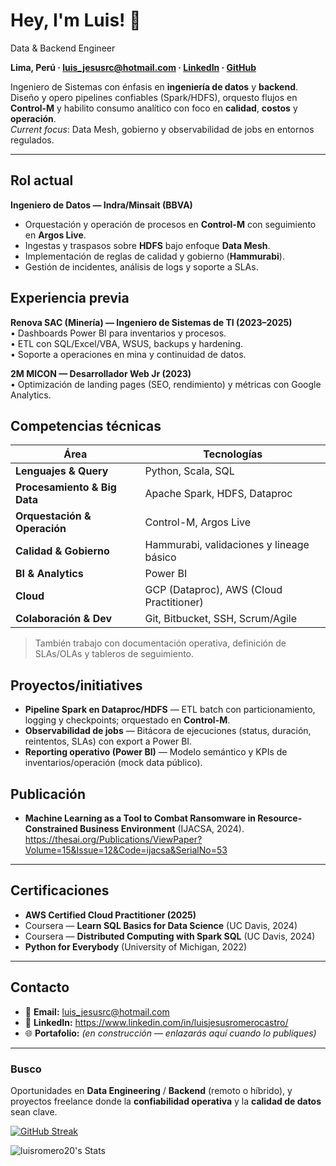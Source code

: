 # Hey, I'm Luis! 👋

Data & Backend Engineer

**Lima, Perú · luis_jesusrc@hotmail.com · [LinkedIn](https://www.linkedin.com/in/luisjesusromerocastro/) · [GitHub](https://github.com/LuisRomero20)**

Ingeniero de Sistemas con énfasis en **ingeniería de datos** y **backend**. Diseño y opero pipelines confiables (Spark/HDFS), orquesto flujos en **Control-M** y habilito consumo analítico con foco en **calidad**, **costos** y **operación**.  
_Current focus_: Data Mesh, gobierno y observabilidad de jobs en entornos regulados.

---

## Rol actual
**Ingeniero de Datos — Indra/Minsait (BBVA)**  
- Orquestación y operación de procesos en **Control-M** con seguimiento en **Argos Live**.  
- Ingestas y traspasos sobre **HDFS** bajo enfoque **Data Mesh**.  
- Implementación de reglas de calidad y gobierno (**Hammurabi**).  
- Gestión de incidentes, análisis de logs y soporte a SLAs.


## Experiencia previa

**Renova SAC (Minería) — Ingeniero de Sistemas de TI (2023–2025)**  
• Dashboards Power BI para inventarios y procesos.  
• ETL con SQL/Excel/VBA, WSUS, backups y hardening.  
• Soporte a operaciones en mina y continuidad de datos.

**2M MICON — Desarrollador Web Jr (2023)**  
• Optimización de landing pages (SEO, rendimiento) y métricas con Google Analytics.


## Competencias técnicas
| Área | Tecnologías |
|---|---|
| **Lenguajes & Query** | Python, Scala, SQL |
| **Procesamiento & Big Data** | Apache Spark, HDFS, Dataproc |
| **Orquestación & Operación** | Control-M, Argos Live |
| **Calidad & Gobierno** | Hammurabi, validaciones y lineage básico |
| **BI & Analytics** | Power BI |
| **Cloud** | GCP (Dataproc), AWS (Cloud Practitioner) |
| **Colaboración & Dev** | Git, Bitbucket, SSH, Scrum/Agile |

> También trabajo con documentación operativa, definición de SLAs/OLAs y tableros de seguimiento.


## Proyectos/initiatives
- **Pipeline Spark en Dataproc/HDFS** — ETL batch con particionamiento, logging y checkpoints; orquestado en **Control-M**.  
- **Observabilidad de jobs** — Bitácora de ejecuciones (status, duración, reintentos, SLAs) con export a Power BI.  
- **Reporting operativo (Power BI)** — Modelo semántico y KPIs de inventarios/operación (mock data público).


## Publicación
- **Machine Learning as a Tool to Combat Ransomware in Resource-Constrained Business Environment** (IJACSA, 2024).  
  https://thesai.org/Publications/ViewPaper?Volume=15&Issue=12&Code=ijacsa&SerialNo=53

---

## Certificaciones
- **AWS Certified Cloud Practitioner (2025)**  
- Coursera — **Learn SQL Basics for Data Science** (UC Davis, 2024)  
- Coursera — **Distributed Computing with Spark SQL** (UC Davis, 2024)  
- **Python for Everybody** (University of Michigan, 2022)

---

## Contacto
- 📧 **Email:** luis_jesusrc@hotmail.com  
- 🔗 **LinkedIn:** https://www.linkedin.com/in/luisjesusromerocastro/  
- 🌐 **Portafolio:** _(en construcción — enlazarás aquí cuando lo publiques)_

---

### Busco
Oportunidades en **Data Engineering** / **Backend** (remoto o híbrido), y proyectos freelance donde la **confiabilidad operativa** y la **calidad de datos** sean clave.


[![GitHub Streak](https://github-readme-streak-stats.herokuapp.com?user=LuisRomero20&theme=dracula)](https://git.io/streak-stats)

![luisromero20's Stats](https://github-readme-stats.vercel.app/api?username=luisromero20&theme=dracula&show_icons=true&hide_border=true&count_private=true)

